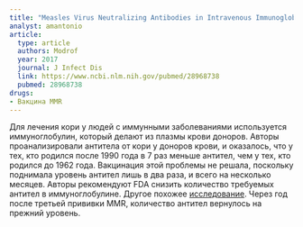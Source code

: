 ```yaml
---
title: "Measles Virus Neutralizing Antibodies in Intravenous Immunoglobulins: is an Increase by Re-Vaccination of Plasma Donors possible?"
analyst: amantonio
article:
  type: article
  authors: Modrof
  year: 2017
  journal: J Infect Dis
  link: https://www.ncbi.nlm.nih.gov/pubmed/28968738
  pubmed: 28968738
drugs:
- Вакцина MMR
---
```


Для лечения кори у людей с иммунными заболеваниями используется иммуноглобулин, который делают из плазмы крови доноров.
Авторы проанализировали антитела от кори у доноров крови, и оказалось, что у тех, кто родился после 1990 года в 7 раз меньше антител, чем у тех, кто родился до 1962 года. Вакцинация этой проблемы не решала, поскольку поднимала уровень антител лишь в два раза, и всего на несколько месяцев. Авторы рекомендуют FDA снизить количество требуемых антител в иммуноглобулине.
Другое похожее [исследование](https://www.ncbi.nlm.nih.gov/pubmed/26597262). Через год после третьей прививки MMR, количество антител вернулось на прежний уровень.
